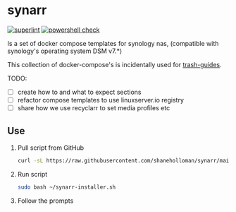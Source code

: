 # synarr

[![superlint](https://github.com/shaneholloman/synarr/actions/workflows/superlint.yml/badge.svg)](https://github.com/shaneholloman/synarr/actions/workflows/superlint.yml) [![powershell check](https://github.com/shaneholloman/synarr/actions/workflows/powershell.yml/badge.svg)](https://github.com/shaneholloman/synarr/actions/workflows/powershell.yml)

Is a set of docker compose templates for synology nas, (compatible with synology's operating system DSM v7.*)

This collection of docker-compose's is incidentally used for [trash-guides](https://trash-guides.info/).

TODO:

- [ ] create how to and what to expect sections
- [ ] refactor  compose templates to use linuxserver.io registry
- [ ] share how we use recyclarr to set media profiles etc

## Use

1. Pull script from GitHub

    ```sh
    curl -sL https://raw.githubusercontent.com/shaneholloman/synarr/main/script/synarr-installer.sh > ~/synarr-installer.sh
    ```

2. Run script

    ```sh
    sudo bash ~/synarr-installer.sh
    ```

3. Follow the prompts
